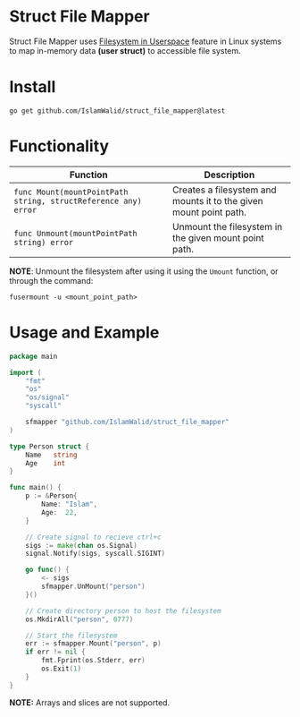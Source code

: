 # Struct File Mapper
Struct File Mapper uses [Filesystem in Userspace](https://en.wikipedia.org/wiki/Filesystem_in_Userspace) feature in Linux systems to map in-memory data **(user struct)** to accessible file system.

# Install
```
go get github.com/IslamWalid/struct_file_mapper@latest
```

# Functionality
| Function | Description |
|----------|-------------|
| `func Mount(mountPointPath string, structReference any) error` | Creates a filesystem and mounts it to the given mount point path. |
| `func Unmount(mountPointPath string) error` | Unmount the filesystem in the given mount point path.

**NOTE**: Unmount the filesystem after using it using the `Umount` function, or through the command:
```
fusermount -u <mount_point_path>
```

# Usage and Example
```go
package main

import (
	"fmt"
	"os"
	"os/signal"
	"syscall"

	sfmapper "github.com/IslamWalid/struct_file_mapper"
)

type Person struct {
	Name   string
	Age    int
}

func main() {
    p := &Person{
    	Name: "Islam",
    	Age:  22,
    }

    // Create signal to recieve ctrl+c
    sigs := make(chan os.Signal)
    signal.Notify(sigs, syscall.SIGINT)

    go func() {
        <- sigs
        sfmapper.UnMount("person")
    }()

    // Create directory person to host the filesystem
    os.MkdirAll("person", 0777)

    // Start the filesystem
    err := sfmapper.Mount("person", p)
    if err != nil {
        fmt.Fprint(os.Stderr, err)
        os.Exit(1)
    }
}
```

**NOTE:** Arrays and slices are not supported.
